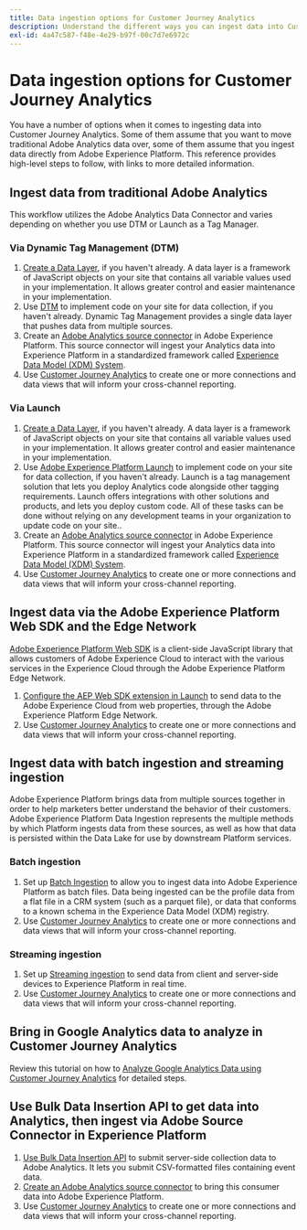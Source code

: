 ```yaml
---
title: Data ingestion options for Customer Journey Analytics
description: Understand the different ways you can ingest data into Customer Journey Analytics
exl-id: 4a47c587-f48e-4e29-b97f-00c7d7e6972c
---
```

# Data ingestion options for Customer Journey Analytics

You have a number of options when it comes to ingesting data into Customer Journey Analytics. Some of them assume that you want to move traditional Adobe Analytics data over, some of them assume that you ingest data directly from Adobe Experience Platform. This reference provides high-level steps to follow, with links to more detailed information.

## Ingest data from traditional Adobe Analytics

This workflow utilizes the Adobe Analytics Data Connector and varies depending on whether you use DTM or Launch as a Tag Manager.

### Via Dynamic Tag Management (DTM)

1. [Create a Data Layer](https://docs.adobe.com/content/help/en/analytics/implementation/prepare/data-layer.html), if you haven't already. A data layer is a framework of JavaScript objects on your site that contains all variable values used in your implementation. It allows greater control and easier maintenance in your implementation.
1. Use [DTM](https://docs.adobe.com/content/help/en/analytics/implementation/other/dtm/dtm-implementation-overview.html) to implement code on your site for data collection, if you haven't already. Dynamic Tag Management provides a single data layer that pushes data from multiple sources.
1. Create an [Adobe Analytics source connector](https://docs.adobe.com/content/help/en/experience-platform/sources/ui-tutorials/create/adobe-applications/analytics.html) in Adobe Experience Platform. This source connector will ingest your Analytics data into Experience Platform in a standardized framework called [Experience Data Model (XDM) System](https://docs.adobe.com/content/help/en/experience-platform/xdm/home.html).
1. Use [Customer Journey Analytics](https://docs.adobe.com/content/help/en/analytics-platform/using/cja-overview/cja-getting-started.html) to create one or more connections and data views that will inform your cross-channel reporting.

### Via Launch

1. [Create a Data Layer](https://docs.adobe.com/content/help/en/analytics/implementation/prepare/data-layer.html), if you haven't already. A data layer is a framework of JavaScript objects on your site that contains all variable values used in your implementation. It allows greater control and easier maintenance in your implementation.
1. Use [Adobe Experience Platform Launch](https://docs.adobe.com/content/help/en/analytics/implementation/launch/overview.html) to implement code on your site for data collection, if you haven't already. Launch is a tag management solution that lets you deploy Analytics code alongside other tagging requirements. Launch offers integrations with other solutions and products, and lets you deploy custom code. All of these tasks can be done without relying on any development teams in your organization to update code on your site..
1. Create an [Adobe Analytics source connector](https://docs.adobe.com/content/help/en/experience-platform/sources/ui-tutorials/create/adobe-applications/analytics.html) in Adobe Experience Platform. This source connector will ingest your Analytics data into Experience Platform in a standardized framework called [Experience Data Model (XDM) System](https://docs.adobe.com/content/help/en/experience-platform/xdm/home.html).
1. Use [Customer Journey Analytics](https://docs.adobe.com/content/help/en/analytics-platform/using/cja-overview/cja-getting-started.html) to create one or more connections and data views that will inform your cross-channel reporting.

## Ingest data via the Adobe Experience Platform Web SDK and the Edge Network

[Adobe Experience Platform Web SDK](https://experienceleague.adobe.com/docs/experience-platform/edge/home.html?lang=en) is a client-side JavaScript library that allows customers of Adobe Experience Cloud to interact with the various services in the Experience Cloud through the Adobe Experience Platform Edge Network. 

1. [Configure the AEP Web SDK extension in Launch](https://experienceleague.adobe.com/docs/launch/using/extensions-ref/adobe-extension/aep-extension/overview.html?lang=en#configure-the-aep-web-sdk-extension) to send data to the Adobe Experience Cloud from web properties, through the Adobe Experience Platform Edge Network.
1. Use [Customer Journey Analytics](https://docs.adobe.com/content/help/en/analytics-platform/using/cja-overview/cja-getting-started.html) to create one or more connections and data views that will inform your cross-channel reporting.

## Ingest data with batch ingestion and streaming ingestion

Adobe Experience Platform brings data from multiple sources together in order to help marketers better understand the behavior of their customers. Adobe Experience Platform Data Ingestion represents the multiple methods by which Platform ingests data from these sources, as well as how that data is persisted within the Data Lake for use by downstream Platform services.

### Batch ingestion

1. Set up [Batch Ingestion](https://experienceleague.adobe.com/docs/experience-platform/ingestion/batch/overview.html?lang=en#batch) to allow you to ingest data into Adobe Experience Platform as batch files. Data being ingested can be the profile data from a flat file in a CRM system (such as a parquet file), or data that conforms to a known schema in the Experience Data Model (XDM) registry.
1. Use [Customer Journey Analytics](https://docs.adobe.com/content/help/en/analytics-platform/using/cja-overview/cja-getting-started.html) to create one or more connections and data views that will inform your cross-channel reporting.

### Streaming ingestion

1. Set up [Streaming ingestion](https://experienceleague.adobe.com/docs/experience-platform/ingestion/streaming/overview.html?lang=en#streaming) to send data from client and server-side devices to Experience Platform in real time.
1. Use [Customer Journey Analytics](https://docs.adobe.com/content/help/en/analytics-platform/using/cja-overview/cja-getting-started.html) to create one or more connections and data views that will inform your cross-channel reporting.

## Bring in Google Analytics data to analyze in Customer Journey Analytics

Review this tutorial on how to [Analyze Google Analytics Data using Customer Journey Analytics](https://experienceleague.adobe.com/docs/platform-learn/comprehensive-technical-tutorial/module16/ex5.html?lang=en#objectives) for detailed steps.

## Use Bulk Data Insertion API to get data into Analytics, then ingest via Adobe Source Connector in Experience Platform

1. [Use Bulk Data Insertion API](https://www.adobe.io/apis/experiencecloud/analytics/docs.html#!AdobeDocs/analytics-2.0-apis/master/bdia.md) to submit server-side collection data to Adobe Analytics. It lets you submit CSV-formatted files containing event data.
1. [Create an Adobe Analytics source connector](https://experienceleague.adobe.com/docs/experience-platform/sources/ui-tutorials/create/adobe-applications/analytics.html?lang=en) to bring this consumer data into Adobe Experience Platform.
1. Use [Customer Journey Analytics](https://docs.adobe.com/content/help/en/analytics-platform/using/cja-overview/cja-getting-started.html) to create one or more connections and data views that will inform your cross-channel reporting.
